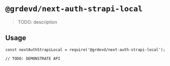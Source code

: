 # `@grdevd/next-auth-strapi-local`

> TODO: description

## Usage

```
const nextAuthStrapiLocal = require('@grdevd/next-auth-strapi-local');

// TODO: DEMONSTRATE API
```
